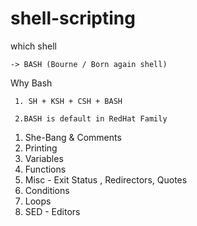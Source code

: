 # shell-scripting

which shell

    -> BASH (Bourne / Born again shell)

Why Bash

     1. SH + KSH + CSH + BASH

     2.BASH is default in RedHat Family

1. She-Bang & Comments
2. Printing
3. Variables
4. Functions
5. Misc - Exit Status , Redirectors, Quotes
6. Conditions
7. Loops
8. SED - Editors